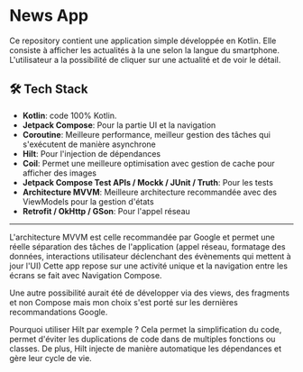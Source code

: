 # News App

Ce repository contient une application simple développée en Kotlin.
Elle consiste à afficher les actualités à la une selon la langue du smartphone.
L'utilisateur a la possibilité de cliquer sur une actualité et de voir le détail.

## 🛠️ Tech Stack

- **Kotlin**: code 100% Kotlin.
- **Jetpack Compose**: Pour la partie UI et la navigation
- **Coroutine**: Meilleure performance, meilleur gestion des tâches qui s'exécutent de manière asynchrone
- **Hilt**: Pour l'injection de dépendances
- **Coil**: Permet une meilleure optimisation avec gestion de cache pour afficher des images
- **Jetpack Compose Test APIs / Mockk / JUnit / Truth**: Pour les tests 
- **Architecture MVVM**: Meilleure architecture recommandée avec des ViewModels pour la gestion d'états
- **Retrofit / OkHttp / GSon**: Pour l'appel réseau

---

L'architecture MVVM est celle recommandée par Google et permet une réelle séparation des tâches de l'application (appel réseau, formatage des données, interactions utilisateur déclenchant des évènements qui mettent à jour l'UI)
Cette app repose sur une activité unique et la navigation entre les écrans se fait avec Navigation Compose.

Une autre possibilité aurait été de développer via des views, des fragments et non Compose mais mon choix s'est porté sur les dernières recommandations Google.

Pourquoi utiliser Hilt par exemple ? 
Cela permet la simplification du code, permet d'éviter les duplications de code dans de multiples fonctions ou classes. De plus, Hilt injecte de manière automatique les dépendances et gère leur cycle de vie.


